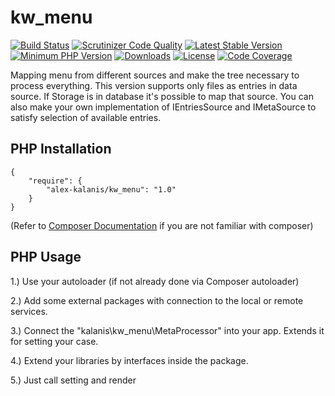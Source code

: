 # kw_menu


[![Build Status](https://app.travis-ci.com/alex-kalanis/kw_menu.svg?branch=master)](https://app.travis-ci.com/github/alex-kalanis/kw_menu)
[![Scrutinizer Code Quality](https://scrutinizer-ci.com/g/alex-kalanis/kw_menu/badges/quality-score.png?b=master)](https://scrutinizer-ci.com/g/alex-kalanis/kw_menu/?branch=master)
[![Latest Stable Version](https://poser.pugx.org/alex-kalanis/kw_menu/v/stable.svg?v=1)](https://packagist.org/packages/alex-kalanis/kw_menu)
[![Minimum PHP Version](https://img.shields.io/badge/php-%3E%3D%207.3-8892BF.svg)](https://php.net/)
[![Downloads](https://img.shields.io/packagist/dt/alex-kalanis/kw_menu.svg?v1)](https://packagist.org/packages/alex-kalanis/kw_menu)
[![License](https://poser.pugx.org/alex-kalanis/kw_menu/license.svg?v=1)](https://packagist.org/packages/alex-kalanis/kw_menu)
[![Code Coverage](https://scrutinizer-ci.com/g/alex-kalanis/kw_menu/badges/coverage.png?b=master&v=1)](https://scrutinizer-ci.com/g/alex-kalanis/kw_menu/?branch=master)

Mapping menu from different sources and make the tree necessary to process everything.
This version supports only files as entries in data source. If Storage is in database
it's possible to map that source. You can also make your own implementation
of IEntriesSource and IMetaSource to satisfy selection of available entries.

## PHP Installation

```
{
    "require": {
        "alex-kalanis/kw_menu": "1.0"
    }
}
```

(Refer to [Composer Documentation](https://github.com/composer/composer/blob/master/doc/00-intro.md#introduction) if you are not
familiar with composer)


## PHP Usage

1.) Use your autoloader (if not already done via Composer autoloader)

2.) Add some external packages with connection to the local or remote services.

3.) Connect the "kalanis\kw_menu\MetaProcessor" into your app. Extends it for setting your case.

4.) Extend your libraries by interfaces inside the package.

5.) Just call setting and render
